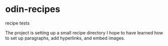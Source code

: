 # odin-recipes
recipe tests

The project is setting up a small recipe directory
I hope to have learned how to set up paragraphs, add hyperlinks,
and embed images.